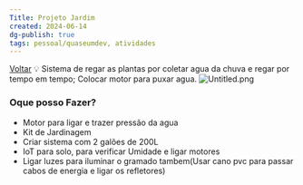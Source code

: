 ```yaml
---
Title: Projeto Jardim
created: 2024-06-14
dg-publish: true
tags: pessoal/quaseumdev, atividades 
---
```

[Voltar](1.LIFE/index)
💡 Sistema de regar as plantas por coletar agua da chuva e regar por tempo em tempo; Colocar motor para puxar agua.
![Untitled.png](/img/user/0.Resources/img/Untitled.png)
### Oque posso Fazer?
- Motor para ligar e trazer pressão da agua
- Kit de Jardinagem
- Criar sistema com 2 galões de 200L
- IoT para solo, para verificar Umidade e ligar motores
- Ligar luzes para iluminar o gramado tambem(Usar cano pvc para passar cabos de energia e ligar os refletores)
